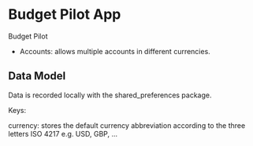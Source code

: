 # Budget Pilot App

Budget Pilot

* Accounts: allows multiple accounts in different currencies.


## Data Model

Data is recorded locally with the shared_preferences package.

Keys:

currency: stores the default currency abbreviation according to the three letters ISO 4217
   e.g. USD, GBP, ...


